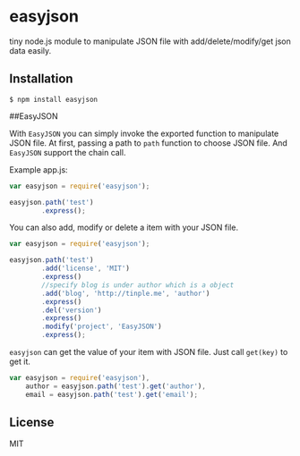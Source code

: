 # easyjson

  tiny node.js module to manipulate JSON file with add/delete/modify/get json data easily.

## Installation

```
$ npm install easyjson
```

##EasyJSON

  With `EasyJSON` you can simply invoke the exported function to manipulate JSON file.
  At first, passing a path to `path` function to choose JSON file. And `EasyJSON` support
  the chain call.

Example app.js:

```js
var easyjson = require('easyjson');

easyjson.path('test')
		.express();
```

  You can also add, modify or delete a item with your JSON file.

```js
var easyjson = require('easyjson');

easyjson.path('test')
		.add('license', 'MIT')
		.express()
		//specify blog is under author which is a object 
		.add('blog', 'http://tinple.me', 'author')  
		.express()
		.del('version')
		.express()
		.modify('project', 'EasyJSON')
		.express();
```

  `easyjson` can get the value of your item with JSON file. Just call `get(key)` to get it.

```js
var easyjson = require('easyjson'),
	author = easyjson.path('test').get('author'),
	email = easyjson.path('test').get('email');
```

## License

MIT